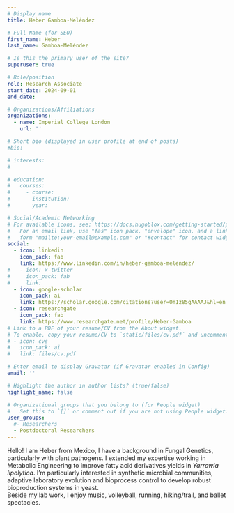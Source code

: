 ```yaml
---
# Display name
title: Heber Gamboa-Meléndez

# Full Name (for SEO)
first_name: Heber
last_name: Gamboa-Meléndez

# Is this the primary user of the site?
superuser: true

# Role/position
role: Research Associate
start_date: 2024-09-01
end_date: 

# Organizations/Affiliations
organizations:
  - name: Imperial College London
    url: ''

# Short bio (displayed in user profile at end of posts)
#bio: 

# interests:
#   

# education:
#   courses:
#     - course: 
#       institution: 
#       year: 

# Social/Academic Networking
# For available icons, see: https://docs.hugoblox.com/getting-started/page-builder/#icons
#   For an email link, use "fas" icon pack, "envelope" icon, and a link in the
#   form "mailto:your-email@example.com" or "#contact" for contact widget.
social:
  - icon: linkedin
    icon_pack: fab
    link: https://www.linkedin.com/in/heber-gamboa-melendez/
#   - icon: x-twitter
#     icon_pack: fab
#     link: 
  - icon: google-scholar
    icon_pack: ai
    link: https://scholar.google.com/citations?user=Om1z85gAAAAJ&hl=en
  - icon: researchgate
    icon_pack: fab
    link: https://www.researchgate.net/profile/Heber-Gamboa
# Link to a PDF of your resume/CV from the About widget.
# To enable, copy your resume/CV to `static/files/cv.pdf` and uncomment the lines below.
# - icon: cvs
#   icon_pack: ai
#   link: files/cv.pdf

# Enter email to display Gravatar (if Gravatar enabled in Config)
email: ''

# Highlight the author in author lists? (true/false)
highlight_name: false

# Organizational groups that you belong to (for People widget)
#   Set this to `[]` or comment out if you are not using People widget.
user_groups:
  #- Researchers
  - Postdoctoral Researchers
---
```


Hello! I am Heber from Mexico, I have a background in Fungal Genetics, particularly with plant pathogens. I extended my expertise working in Metabolic Engineering to improve fatty acid derivatives yields in _Yarrowia lipolytica_. I’m particularly interested in synthetic microbial communities, adaptive laboratory evolution and bioprocess control to develop robust bioproduction systems in yeast.  
Beside my lab work, I enjoy music, volleyball, running, hiking/trail, and ballet spectacles.
